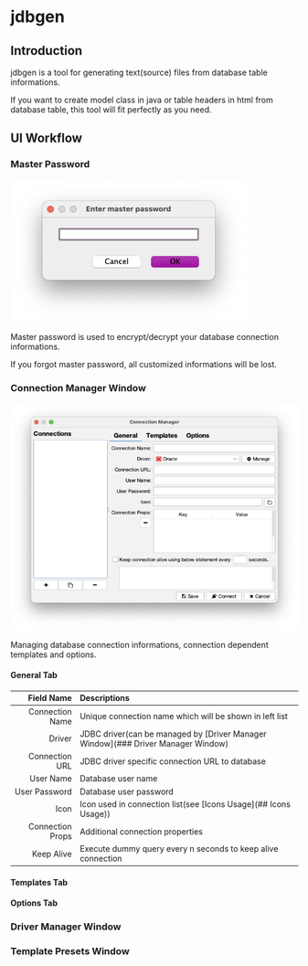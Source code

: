 # jdbgen

## Introduction

jdbgen is a tool for generating text(source) files from database table
informations.

If you want to create model class in java or table headers in html
from database table, this tool will fit perfectly as you need.

## UI Workflow

### Master Password
![Master password input window](images/master_passwd.png "Master Password Window")

Master password is used to encrypt/decrypt your database connection informations.

If you forgot master password, all customized informations will be lost.

### Connection Manager Window
![Connection manager window](images/connection_manager.png "Connection Manager Window")

Managing database connection informations, connection dependent templates and
options.

#### General Tab

|Field Name|Descriptions|
|---:|:---|
|Connection Name|Unique connection name which will be shown in left list|
|Driver|JDBC driver(can be managed by [Driver Manager Window](### Driver Manager Window)|
|Connection URL|JDBC driver specific connection URL to database|
|User Name|Database user name|
|User Password|Database user password|
|Icon|Icon used in connection list(see [Icons Usage](## Icons Usage))|
|Connection Props|Additional connection properties|
|Keep Alive|Execute dummy query every n seconds to keep alive connection|

#### Templates Tab

#### Options Tab

### Driver Manager Window

### Template Presets Window
